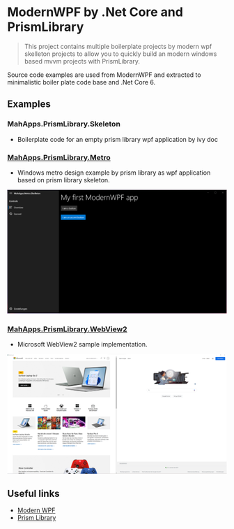 # ModernWPF by .Net Core and PrismLibrary

> This project contains multiple boilerplate projects by modern wpf skelleton projects to allow you to quickly build an modern windows based mvvm projects with PrismLibrary.

Source code examples are used from ModernWPF and extracted to minimalistic boiler plate code base and .Net Core 6.

## Examples

### MahApps.PrismLibrary.Skeleton
  * Boilerplate code for an empty prism library wpf application by ivy doc

### [MahApps.PrismLibrary.Metro](https://github.com/Kinnara/ModernWpf/wiki/MahApps.Metro-Integration)
  *  Windows metro design example by prism library as wpf application based on prism library skeleton.
  
  ![MahApps.PrismLibrary.Metro](Img/MahApps.PrismLibrary.Metro.png "MahApps.PrismLibrary.Metro")
  
### [MahApps.PrismLibrary.WebView2](https://docs.microsoft.com/de-de/microsoft-edge/webview2/get-started/wpf)
  *  Microsoft WebView2 sample implementation.
  
  ![MahApps.PrismLibrary.WebView2](Img/MahApps.PrismLibrary.WebView2.png "MahApps.PrismLibrary.WebView2")

## Useful links
  * [Modern WPF](https://github.com/Kinnara/ModernWpf)
  * [Prism Library](https://prismlibrary.com)
